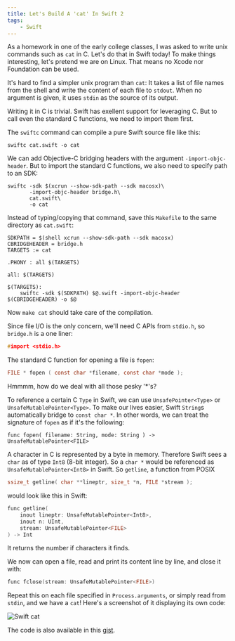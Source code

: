 ```yaml
---
title: Let's Build A 'cat' In Swift 2
tags:
    - Swift
---
```


As a homework in one of the early college classes, I was asked to write unix
commands such as `cat` in C. Let's do that in Swift today! To make things
interesting, let's pretend we are on Linux. That means no Xcode nor Foundation
can be used.

It's hard to find a simpler unix program than `cat`: It takes a list of file
names from the shell and write the content of each file to `stdout`. When no
argument is given, it uses `stdin` as the source of its output.

Writing it in C is trivial. Swift has exellent support for leveraging C. But
to call even the standard C functions, we need to import them first.

The `swiftc` command can compile a pure Swift source file like this:

    swiftc cat.swift -o cat

We can add Objective-C bridging headers with the argument
`-import-objc-header`.  But to import the standard C functions, we also need
to specify path to an SDK:

    swiftc -sdk $(xcrun --show-sdk-path --sdk macosx)\
           -import-objc-header bridge.h\
           cat.swift\
           -o cat

Instead of typing/copying that command, save this `Makefile` to the same
directory as `cat.swift`:

    SDKPATH = $(shell xcrun --show-sdk-path --sdk macosx)
    CBRIDGEHEADER = bridge.h
    TARGETS := cat

    .PHONY : all $(TARGETS)

    all: $(TARGETS)

    $(TARGETS):
        swiftc -sdk $(SDKPATH) $@.swift -import-objc-header $(CBRIDGEHEADER) -o $@

Now `make cat` should take care of the compilation.

Since file I/O is the only concern, we'll need C APIs from `stdio.h`, so
`bridge.h` is a one liner:

```c
#import <stdio.h>
```

The standard C function for opening a file is `fopen`:

```c
FILE * fopen ( const char *filename, const char *mode );
```

Hmmmm, how do we deal with all those pesky '*'s?

To reference a certain C `Type` in Swift, we can use `UnsafePointer<Type>` or
`UnsafeMutablePointer<Type>`. To make our lives easier, Swift `String`s
automatically bridge to `const char *`. In other words, we can treat the
signature of `fopen` as if it's the following:

    func fopen( filename: String, mode: String ) -> UnsafeMutablePointer<FILE>

A character in C is represented by a byte in memory. Therefore Swift sees
a `char` as of type `Int8` (8-bit integer).  So a `char *` would be referenced
as `UnsafeMutablePointer<Int8>` in Swift. So `getline`, a function from POSIX

```c
ssize_t getline( char **lineptr, size_t *n, FILE *stream );
```

would look like this in Swift:

```c
func getline(
    inout lineptr: UnsafeMutablePointer<Int8>,
    inout n: UInt,
    stream: UnsafeMutablePointer<FILE>
) -> Int
```

It returns the number if characters it finds.

We now can open a file, read and print its content line by line, and close it
with:

```c
func fclose(stream: UnsafeMutablePointer<FILE>)
```

Repeat this on each file specified in `Process.arguments`, or simply read from
`stdin`, and we have a `cat`! Here's a screenshot of it displaying its own
code:

![Swift cat]({{site.url}}/assets/2015/07/swift-cat.png)

The code is also available in this [gist][].

[gist]: https://gist.github.com/dduan/f6d359019db8b0b55962
